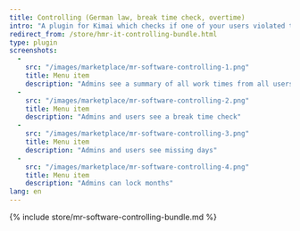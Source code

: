 ```yaml
---
title: Controlling (German law, break time check, overtime)
intro: "A plugin for Kimai which checks if one of your users violated the German break time law + nominal and actual work time comparison + overtime view"
redirect_from: /store/hmr-it-controlling-bundle.html
type: plugin
screenshots:
  - 
    src: "/images/marketplace/mr-software-controlling-1.png"
    title: Menu item
    description: "Admins see a summary of all work times from all users"
  - 
    src: "/images/marketplace/mr-software-controlling-2.png"
    title: Menu item
    description: "Admins and users see a break time check"
  - 
    src: "/images/marketplace/mr-software-controlling-3.png"
    title: Menu item
    description: "Admins and users see missing days"
  - 
    src: "/images/marketplace/mr-software-controlling-4.png"
    title: Menu item
    description: "Admins can lock months"
lang: en
---
```


{% include store/mr-software-controlling-bundle.md %}
